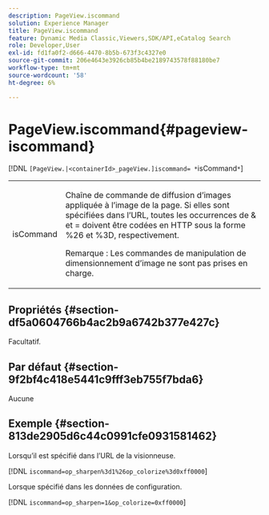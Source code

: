 ```yaml
---
description: PageView.iscommand
solution: Experience Manager
title: PageView.iscommand
feature: Dynamic Media Classic,Viewers,SDK/API,eCatalog Search
role: Developer,User
exl-id: fd1fa0f2-d666-4470-8b5b-673f3c4327e0
source-git-commit: 206e4643e3926cb85b4be2189743578f88180be7
workflow-type: tm+mt
source-wordcount: '58'
ht-degree: 6%

---
```


# PageView.iscommand{#pageview-iscommand}

[!DNL `[PageView.|<containerId>_pageView.]iscommand= *`isCommand`*`]

<table id="table_9E7BB12BF371419F88DD4D24EF04632C"> 
 <tbody> 
  <tr> 
   <td colname="col1"> <p> <span class="codeph"><span class="varname"> isCommand</span></span> </p> </td> 
   <td colname="col2"> <p> Chaîne de commande de diffusion d’images appliquée à l’image de la page. Si elles sont spécifiées dans l’URL, toutes les occurrences de <span class="codeph"> &amp;</span> et <span class="codeph"> =</span> doivent être codées en HTTP sous la forme <span class="codeph"> %26</span> et <span class="codeph"> %3D</span>, respectivement. </p> <p> <p>Remarque : Les commandes de manipulation de dimensionnement d’image ne sont pas prises en charge. </p> </p> </td> 
  </tr> 
 </tbody> 
</table>

## Propriétés {#section-df5a0604766b4ac2b9a6742b377e427c}

Facultatif.

## Par défaut {#section-9f2bf4c418e5441c9fff3eb755f7bda6}

Aucune

## Exemple {#section-813de2905d6c44c0991cfe0931581462}

Lorsqu’il est spécifié dans l’URL de la visionneuse.

[!DNL `iscommand=op_sharpen%3d1%26op_colorize%3d0xff0000`]

Lorsque spécifié dans les données de configuration.

[!DNL `iscommand=op_sharpen=1&op_colorize=0xff0000`]
